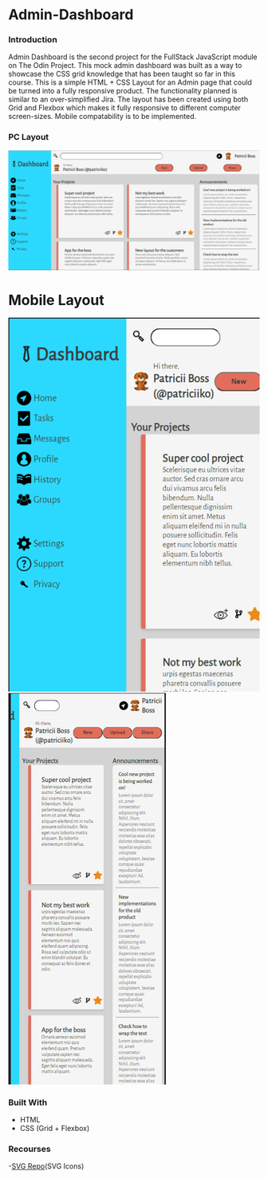 # Admin-Dashboard

### Introduction
Admin Dashboard is the second project for the FullStack JavaScript module on The Odin Project. This mock admin dashboard was built as a way to showcase the CSS grid knowledge that has been taught so far in this course. This is a simple HTML + CSS Layout for an Admin page that could be turned into a fully responsive product. The functionality planned is similar to an over-simplified Jira. The layout has been created using both Grid and Flexbox which makes it fully responsive to different computer screen-sizes. Mobile compatability is to be implemented.

### PC Layout
![Project Screenshot](https://github.com/Gabby464/Admin-Dashboard/blob/main/images/screenshots/Screenshot%202022-09-24%20194235.png)
# Mobile Layout
![Project Screenshot](https://github.com/Gabby464/Admin-Dashboard/blob/main/images/screenshots/Screenshot%202022-09-24%20194423.png)![Project Screenshot](https://github.com/Gabby464/Admin-Dashboard/blob/main/images/screenshots/Screenshot%202022-09-24%20194459.png)

### Built With
* HTML
* CSS (Grid + Flexbox)

### Recourses
-[SVG Repo](https://www.svgrepo.com/)(SVG Icons)

